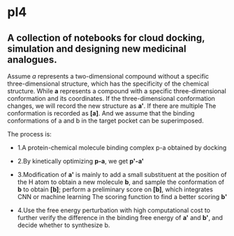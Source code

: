 # pl4

## A collection of notebooks for cloud docking, simulation and designing new medicinal analogues.

Assume *a* represents a two-dimensional compound without a specific three-dimensional structure, which has the specificity of the chemical structure. While **a** represents a compound with a specific three-dimensional conformation and its coordinates. If the three-dimensional conformation changes, we will record the new structure as **a'**. If there are multiple The conformation is recorded as **[a]**. And we assume that the binding conformations of a and b in the target pocket can be superimposed.

The process is:

- 1.A protein-chemical molecule binding complex p-a obtained by docking
- 2.By kinetically optimizing **p-a**, we get **p'-a'**
- 3.Modification of **a'** is mainly to add a small substituent at the position of the H atom to obtain a new molecule **b**, and sample the conformation of **b** to obtain **[b]**; perform a preliminary score on **[b]**, which integrates CNN or machine learning The scoring function to find a better scoring **b'**

- 4.Use the free energy perturbation with high computational cost to further verify the difference in the binding free energy of **a'** and **b'**, and decide whether to synthesize b.





